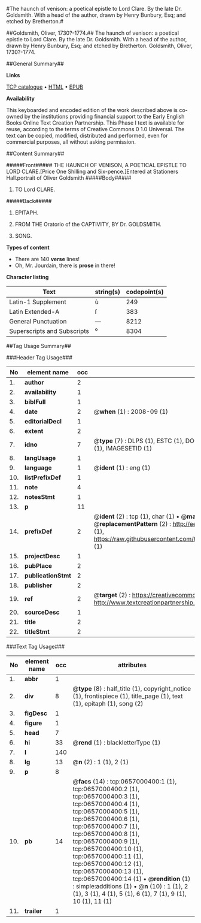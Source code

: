 #The haunch of venison: a poetical epistle to Lord Clare. By the late Dr. Goldsmith. With a head of the author, drawn by Henry Bunbury, Esq; and etched by Bretherton.#

##Goldsmith, Oliver, 1730?-1774.##
The haunch of venison: a poetical epistle to Lord Clare. By the late Dr. Goldsmith. With a head of the author, drawn by Henry Bunbury, Esq; and etched by Bretherton.
Goldsmith, Oliver, 1730?-1774.

##General Summary##

**Links**

[TCP catalogue](http://www.ota.ox.ac.uk/tcp/)  • 
[HTML](http://tei.it.ox.ac.uk/tcp/Texts-HTML/free/004/004897214.html)  • 
[EPUB](http://tei.it.ox.ac.uk/tcp/Texts-EPUB/free/004/004897214.epub)

**Availability**

This keyboarded and encoded edition of the
	       work described above is co-owned by the institutions
	       providing financial support to the Early English Books
	       Online Text Creation Partnership. This Phase I text is
	       available for reuse, according to the terms of Creative
	       Commons 0 1.0 Universal. The text can be copied,
	       modified, distributed and performed, even for
	       commercial purposes, all without asking permission.


##Content Summary##

#####Front#####
THE HAUNCH OF VENISON, A POETICAL EPISTLE TO LORD CLARE.[Price One Shilling and Six-pence.]Entered at Stationers Hall.portrait of Oliver Goldsmith
#####Body#####

1. TO Lord CLARE.

#####Back#####

1. EPITAPH.

1. FROM THE Oratorio of the CAPTIVITY, BY Dr. GOLDSMITH.

1. SONG.

**Types of content**

  * There are 140 **verse** lines!
  * Oh, Mr. Jourdain, there is **prose** in there!

**Character listing**


|Text|string(s)|codepoint(s)|
|---|---|---|
|Latin-1 Supplement|ù|249|
|Latin Extended-A|ſ|383|
|General Punctuation|—|8212|
|Superscripts             and Subscripts|⁰|8304|

##Tag Usage Summary##

###Header Tag Usage###

|No|element name|occ|attributes|
|---|---|---|---|
|1.|__author__|2||
|2.|__availability__|1||
|3.|__biblFull__|1||
|4.|__date__|2| @__when__ (1) : 2008-09 (1)|
|5.|__editorialDecl__|1||
|6.|__extent__|2||
|7.|__idno__|7| @__type__ (7) : DLPS (1), ESTC (1), DOCNO (1), TCP (1), GALEDOCNO (1), CONTENTSET (1), IMAGESETID (1)|
|8.|__langUsage__|1||
|9.|__language__|1| @__ident__ (1) : eng (1)|
|10.|__listPrefixDef__|1||
|11.|__note__|4||
|12.|__notesStmt__|1||
|13.|__p__|11||
|14.|__prefixDef__|2| @__ident__ (2) : tcp (1), char (1)  •  @__matchPattern__ (2) : ([0-9\-]+):([0-9IVX]+) (1), (.+) (1)  •  @__replacementPattern__ (2) : http://eebo.chadwyck.com/downloadtiff?vid=$1&page=$2 (1), https://raw.githubusercontent.com/textcreationpartnership/Texts/master/tcpchars.xml#$1 (1)|
|15.|__projectDesc__|1||
|16.|__pubPlace__|2||
|17.|__publicationStmt__|2||
|18.|__publisher__|2||
|19.|__ref__|2| @__target__ (2) : https://creativecommons.org/publicdomain/zero/1.0/ (1), http://www.textcreationpartnership.org/docs/. (1)|
|20.|__sourceDesc__|1||
|21.|__title__|2||
|22.|__titleStmt__|2||


###Text Tag Usage###

|No|element name|occ|attributes|
|---|---|---|---|
|1.|__abbr__|1||
|2.|__div__|8| @__type__ (8) : half_title (1), copyright_notice (1), frontispiece (1), title_page (1), text (1), epitaph (1), song (2)|
|3.|__figDesc__|1||
|4.|__figure__|1||
|5.|__head__|7||
|6.|__hi__|33| @__rend__ (1) : blackletterType (1)|
|7.|__l__|140||
|8.|__lg__|13| @__n__ (2) : 1 (1), 2 (1)|
|9.|__p__|8||
|10.|__pb__|14| @__facs__ (14) : tcp:0657000400:1 (1), tcp:0657000400:2 (1), tcp:0657000400:3 (1), tcp:0657000400:4 (1), tcp:0657000400:5 (1), tcp:0657000400:6 (1), tcp:0657000400:7 (1), tcp:0657000400:8 (1), tcp:0657000400:9 (1), tcp:0657000400:10 (1), tcp:0657000400:11 (1), tcp:0657000400:12 (1), tcp:0657000400:13 (1), tcp:0657000400:14 (1)  •  @__rendition__ (1) : simple:additions (1)  •  @__n__ (10) : 1 (1), 2 (1), 3 (1), 4 (1), 5 (1), 6 (1), 7 (1), 9 (1), 10 (1), 11 (1)|
|11.|__trailer__|1||
